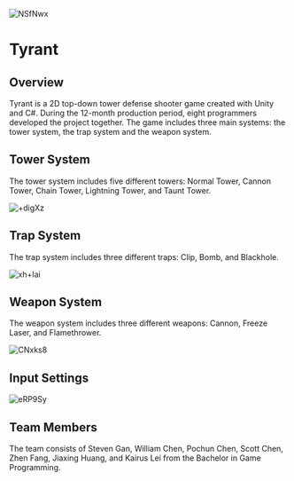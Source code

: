 ![NSfNwx](https://user-images.githubusercontent.com/36040048/172317372-0d007ffc-0f6b-4af4-8276-ec593222124d.png)

# Tyrant
## Overview
Tyrant is a 2D top-down tower defense shooter game created with Unity and C#. During the 12-month production period, eight programmers developed the project together. The game includes three main systems: the tower system, the trap system and the weapon system.

## Tower System
The tower system includes five different towers:  Normal Tower, Cannon Tower, Chain Tower, Lightning Tower, and Taunt Tower. 

![+digXz](https://user-images.githubusercontent.com/36040048/172446642-324b7c9b-d311-4ffa-b327-7b496e7342dc.png)

## Trap System
The trap system includes three different traps: Clip, Bomb, and Blackhole.

![xh+Iai](https://user-images.githubusercontent.com/36040048/172446848-2eeeed6b-3aa2-43e8-9a11-910449d11640.png)

## Weapon System
The weapon system includes three different weapons: Cannon, Freeze Laser, and Flamethrower.

![CNxks8](https://user-images.githubusercontent.com/36040048/172447056-dae79fa3-3868-4c7b-a565-6069805245b0.png)

## Input Settings

![eRP9Sy](https://user-images.githubusercontent.com/36040048/172448188-81a2573c-4664-4a1a-bf5e-e319ad37914d.png)

## Team Members
The team consists of Steven Gan, William Chen, Pochun Chen, Scott Chen, Zhen Fang, Jiaxing Huang, and Kairus Lei from the Bachelor in Game Programming.
